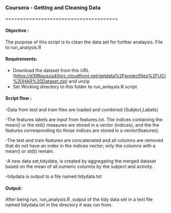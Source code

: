 ### Coursera - Getting and Cleaning Data
======================================
#### Objective : 
 The purpose of this script is to clean the data set for further analaysis. 
File to run_analysis.R

#### Requirements:
 - Download the dataset from this URL (https://d396qusza40orc.cloudfront.net/getdata%2Fprojectfiles%2FUCI%20HAR%20Dataset.zip) and unzip
 - Set Working directory to this folder to run_anlaysis.R script

#### Script flow :

-Data from test and train files are loaded and combined (Subject,Labels)

-The features labels are input from features.txt. The indices containing the mean() or the std() measures are stored in a vector (indices), and the the features corresponding tto those indices are stored in a vector(features).

-The test and train features are concatenated and all columns are removed that do not have an index in the indices vector; only the columns with a mean() or std() remain.

-A new data set,tidydata, is created by aggregating the merged dataset based on the mean of all numeric columns by the subject and activity.

-tidydata is output to a file named tidydata.txt

#### Output:

After being run, run_analysis.R ,output of the tidy data set in a text file named tidydata.txt in the directory it was run from.